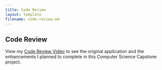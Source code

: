 ```yaml
---
title: Code Review
layout: template
filename: code-review.md
---
```


## Code Review

View my [Code Review Video](https://youtu.be/-wyqBa1w4jw) to see the original application and the enhancements I planned to complete in this Computer Science Capstone project.
